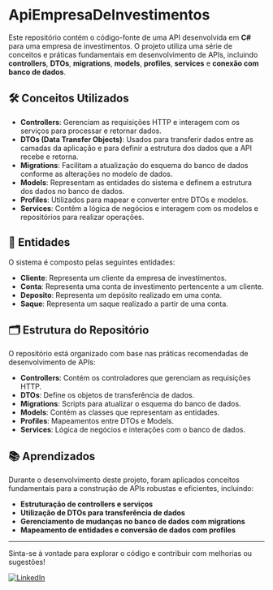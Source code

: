 # ApiEmpresaDeInvestimentos

Este repositório contém o código-fonte de uma API desenvolvida em **C#** para uma empresa de investimentos. O projeto utiliza uma série de conceitos e práticas fundamentais em desenvolvimento de APIs, incluindo **controllers**, **DTOs**, **migrations**, **models**, **profiles**, **services** e **conexão com banco de dados**.

## 🛠 Conceitos Utilizados

- **Controllers**: Gerenciam as requisições HTTP e interagem com os serviços para processar e retornar dados.
- **DTOs (Data Transfer Objects)**: Usados para transferir dados entre as camadas da aplicação e para definir a estrutura dos dados que a API recebe e retorna.
- **Migrations**: Facilitam a atualização do esquema do banco de dados conforme as alterações no modelo de dados.
- **Models**: Representam as entidades do sistema e definem a estrutura dos dados no banco de dados.
- **Profiles**: Utilizados para mapear e converter entre DTOs e modelos.
- **Services**: Contêm a lógica de negócios e interagem com os modelos e repositórios para realizar operações.

## 📂 Entidades

O sistema é composto pelas seguintes entidades:

- **Cliente**: Representa um cliente da empresa de investimentos.
- **Conta**: Representa uma conta de investimento pertencente a um cliente.
- **Deposito**: Representa um depósito realizado em uma conta.
- **Saque**: Representa um saque realizado a partir de uma conta.

## 🗂 Estrutura do Repositório

O repositório está organizado com base nas práticas recomendadas de desenvolvimento de APIs:

- **Controllers**: Contém os controladores que gerenciam as requisições HTTP.
- **DTOs**: Define os objetos de transferência de dados.
- **Migrations**: Scripts para atualizar o esquema do banco de dados.
- **Models**: Contém as classes que representam as entidades.
- **Profiles**: Mapeamentos entre DTOs e Models.
- **Services**: Lógica de negócios e interações com o banco de dados.

## 📚 Aprendizados

Durante o desenvolvimento deste projeto, foram aplicados conceitos fundamentais para a construção de APIs robustas e eficientes, incluindo:
- **Estruturação de controllers e serviços**
- **Utilização de DTOs para transferência de dados**
- **Gerenciamento de mudanças no banco de dados com migrations**
- **Mapeamento de entidades e conversão de dados com profiles**

---

Sinta-se à vontade para explorar o código e contribuir com melhorias ou sugestões!

[![LinkedIn](https://img.shields.io/badge/-LinkedIn-blue?style=flat&logo=Linkedin&logoColor=white)](https://www.linkedin.com/in/devthalesoliveira/)
